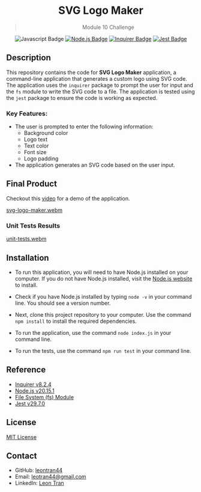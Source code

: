 <div align="center">
  
  # SVG Logo Maker
  > Module 10 Challenge

![Javascript Badge](https://img.shields.io/badge/JavaScript-323330?style=for-the-badge&logo=javascript&logoColor=F7DF1E)
[![Node.js Badge](https://img.shields.io/badge/Node.js-393%3F?style=for-the-badge&logo=node&logoColor=green)](https://nodejs.org/en/)
[![Inquirer Badge](https://img.shields.io/badge/Inquirer-8.2.4-9cf?style=for-the-badge&logo=npm)](https://www.npmjs.com/package/inquirer)
[![Jest Badge](https://img.shields.io/badge/Jest-29.7.0-9cf?style=for-the-badge&logo=jest)](https://jestjs.io/)

  </div>

## Description

This repository contains the code for **SVG Logo Maker** application, a command-line application that generates a custom logo using SVG code. The application uses the `inquirer` package to prompt the user for input and the `fs` module to write the SVG code to a file. The application is tested using the `jest` package to ensure the code is working as expected.

### Key Features:

- The user is prompted to enter the following information:
  - Background color
  - Logo text
  - Text color
  - Font size
  - Logo padding
- The application generates an SVG code based on the user input.

## Final Product

Checkout this [video](https://drive.google.com/file/d/1IOGv9yyRk8QkZgEIwh3Q9B7D5cwz4Q3q/view) for a demo of the application.

[svg-logo-maker.webm](https://github.com/user-attachments/assets/e405c170-1390-4075-aaa0-90887cf936e7)

### Unit Tests Results

[unit-tests.webm](https://github.com/user-attachments/assets/18870eb5-0543-414f-a044-4f1d09b259f1)

## Installation

- To run this application, you will need to have Node.js installed on your computer. If you do not have Node.js installed, visit the [Node.js website](https://nodejs.org/en) to install.

- Check if you have Node.js installed by typing `node -v` in your command line. You should see a version number.

- Next, clone this project repository to your computer. Use the command `npm install` to install the required dependencies.

- To run the application, use the command `node index.js` in your command line.

- To run the tests, use the command `npm run test` in your command line.

## Reference

- [Inquirer v8.2.4](https://www.npmjs.com/package/inquirer)
- [Node.js v20.15.1](https://nodejs.org/en/)
- [File System (fs) Module](https://nodejs.org/api/fs.html)
- [Jest v29.7.0](https://jestjs.io/)

## License

[MIT License](https://opensource.org/licenses/MIT)

## Contact

- GitHub: [leontran44](https://github.com/leontran44)
- Email: leotran44@gmail.com
- LinkedIn: [Leon Tran](https://www.linkedin.com/in/hoangqtran/)

